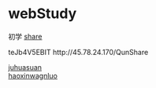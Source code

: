 # webStudy
初学
<a href="http://45.78.24.170/Share/" target="_blank">share</a></br>
<p>teJb4V5EBIT   http://45.78.24.170/QunShare</p>

<a href="http://ollehz.github.io/webStudy/zjuhuasuan/index.html" target="_blank">juhuasuan</a></br>
<a href="http://ollehz.github.io/webStudy/haoxinwangluo/index.html" target="_blank">haoxinwagnluo</a></br>



